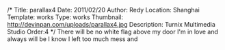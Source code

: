 /*
Title: parallax4
Date: 2011/02/20
Author: Redy
Location: Shanghai
Template: works
Type: works
Thumbnail: http://devinpan.com/uploads/parallax4.jpg
Description: Turnix Multimedia Studio
Order:4
*/
There will be no white flag above my door
I'm in love and always will be
I know I left too much mess and
